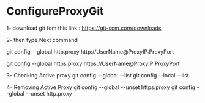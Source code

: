 # ConfigureProxyGit

1- download git fom this link :
https://git-scm.com/downloads

2- then type Next command

git config --global http.proxy http://UserName@ProxyIP:ProxyPort

git config --global https.proxy https://UserName@ProxyIP:ProxyPort


3- Checking Active proxy 
git config --global --list
git config --local --list

4- Removing Active Proxy
git config --global --unset https.proxy
git config --global --unset http.proxy
